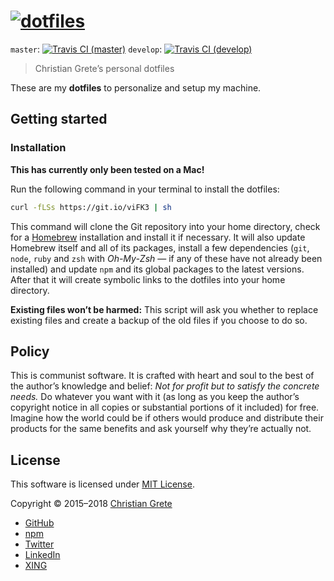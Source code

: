 # [![dotfiles](https://cdn.rawgit.com/ChristianGrete/dotfiles/master/logo.svg "dotfiles")](https://github.com/ChristianGrete/dotfiles)

`master`: [![Travis CI (master)][shield-travis-ci-master]][travis-ci-url]
`develop`: [![Travis CI (develop)][shield-travis-ci-develop]][travis-ci-branches-url]

> Christian Grete’s personal dotfiles

These are my __dotfiles__ to personalize and setup my machine.

## Getting started

### Installation
__This has currently only been tested on a Mac!__

Run the following command in your terminal to install the dotfiles:
```sh
curl -fLSs https://git.io/viFK3 | sh
```
This command will clone the Git repository into your home directory, check for a [Homebrew](http://brew.sh) installation and install it if necessary. It will also update Homebrew itself and all of its packages, install a few dependencies (`git`, `node`, `ruby` and `zsh` with _Oh-My-Zsh_ — if any of these have not already been installed) and update `npm` and its global packages to the latest versions. After that it will create symbolic links to the dotfiles into your home directory.

__Existing files won’t be harmed:__ This script will ask you whether to replace existing files and create a backup of the old files if you choose to do so.

## Policy

This is communist software. It is crafted with heart and soul to the best of the author’s knowledge and belief: _Not for profit but to satisfy the concrete needs._ Do whatever you want with it (as long as you keep the author’s copyright notice in all copies or substantial portions of it included) for free. Imagine how the world could be if others would produce and distribute their products for the same benefits and ask yourself why they’re actually not.

## License

This software is licensed under [MIT License](LICENSE.md).

Copyright © 2015–2018 [Christian Grete](https://christiangrete.com)
- [GitHub](https://github.com/ChristianGrete)
- [npm](https://www.npmjs.com/~christiangrete)
- [Twitter](https://twitter.com/ChristianGrete)
- [LinkedIn](https://www.linkedin.com/in/ChristianGrete)
- [XING](https://www.xing.com/profile/Christian_Grete2)

[shield-travis-ci-develop]: https://img.shields.io/travis/ChristianGrete/dotfiles/develop.svg
[shield-travis-ci-master]: https://img.shields.io/travis/ChristianGrete/dotfiles/master.svg
[travis-ci-branches-url]: https://travis-ci.org/ChristianGrete/dotfiles/branches
[travis-ci-url]: https://travis-ci.org/ChristianGrete/dotfiles